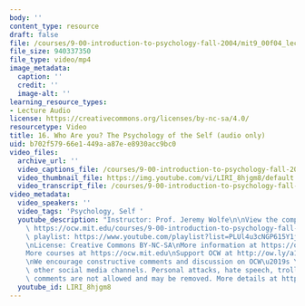 ```yaml
---
body: ''
content_type: resource
draft: false
file: /courses/9-00-introduction-to-psychology-fall-2004/mit9_00f04_lec16_360p_16_9.mp4
file_size: 940337350
file_type: video/mp4
image_metadata:
  caption: ''
  credit: ''
  image-alt: ''
learning_resource_types:
- Lecture Audio
license: https://creativecommons.org/licenses/by-nc-sa/4.0/
resourcetype: Video
title: 16. Who Are you? The Psychology of the Self (audio only)
uid: b702f579-66e1-449a-a87e-e8930acc9bc0
video_files:
  archive_url: ''
  video_captions_file: /courses/9-00-introduction-to-psychology-fall-2004/mit9_00f04_lec16_captions.vtt
  video_thumbnail_file: https://img.youtube.com/vi/LIRI_8hjgm8/default.jpg
  video_transcript_file: /courses/9-00-introduction-to-psychology-fall-2004/1xaJnj4QJ1osi23O8Ftltadshmn3ZNawW_transcript.pdf
video_metadata:
  video_speakers: ''
  video_tags: 'Psychology, Self '
  youtube_description: "Instructor: Prof. Jeremy Wolfe\n\nView the complete course:\
    \ https://ocw.mit.edu/courses/9-00-introduction-to-psychology-fall-2004/\nYouTube\
    \ playlist: https://www.youtube.com/playlist?list=PLUl4u3cNGP615Y1j9Ok3szAH5DxhFjTHo\n\
    \nLicense: Creative Commons BY-NC-SA\nMore information at https://ocw.mit.edu/terms\n\
    More courses at https://ocw.mit.edu\nSupport OCW at http://ow.ly/a1If50zVRlQ\n\
    \nWe encourage constructive comments and discussion on OCW\u2019s YouTube and\
    \ other social media channels. Personal attacks, hate speech, trolling, and inappropriate\
    \ comments are not allowed and may be removed. More details at https://ocw.mit.edu/comments."
  youtube_id: LIRI_8hjgm8
---
```

